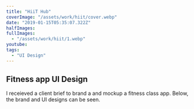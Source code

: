 ```yaml
---
title: "HiiT Hub"
coverImage: "/assets/work/hiit/cover.webp"
date: "2019-01-15T05:35:07.322Z"
halfImages:
fullImages:
  - "/assets/work/hiit/1.webp"
youtube:
tags:
  - "UI Design"
---
```


## Fitness app UI Design

I receieved a client brief to brand a and mockup a fitness class app. Below, the brand and UI designs can be seen.
